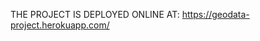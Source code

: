 THE PROJECT IS DEPLOYED ONLINE AT: https://geodata-project.herokuapp.com/ 
                
       
